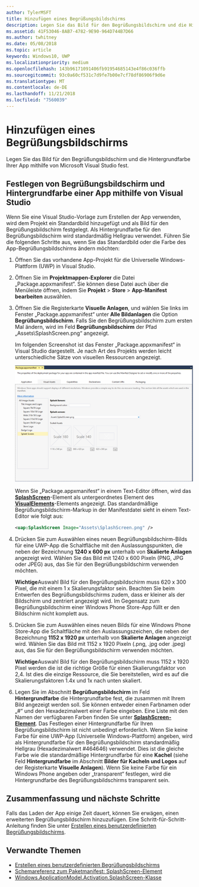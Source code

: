 ```yaml
---
author: TylerMSFT
title: Hinzufügen eines Begrüßungsbildschirms
description: Legen Sie das Bild für den Begrüßungsbildschirm und die Hintergrundfarbe Ihrer App mithilfe von Microsoft Visual Studio fest.
ms.assetid: 41F53046-8AB7-4782-9E90-964D744B7D66
ms.author: twhitney
ms.date: 05/08/2018
ms.topic: article
keywords: Windows10, UWP
ms.localizationpriority: medium
ms.openlocfilehash: 143b96171091406fb91954685143e4f86c036ffb
ms.sourcegitcommit: 93c0a60cf531c7d9fe7b00e7cf78df86906f9d6e
ms.translationtype: MT
ms.contentlocale: de-DE
ms.lasthandoff: 11/21/2018
ms.locfileid: "7560039"
---
```

# <a name="add-a-splash-screen"></a>Hinzufügen eines Begrüßungsbildschirms

Legen Sie das Bild für den Begrüßungsbildschirm und die Hintergrundfarbe Ihrer App mithilfe von Microsoft Visual Studio fest.

## <a name="set-the-splash-screen-image-and-background-color-in-visual-studio"></a>Festlegen von Begrüßungsbildschirm und Hintergrundfarbe einer App mithilfe von Visual Studio

Wenn Sie eine Visual Studio-Vorlage zum Erstellen der App verwenden, wird dem Projekt ein Standardbild hinzugefügt und als Bild für den Begrüßungsbildschirm festgelegt. Als Hintergrundfarbe für den Begrüßungsbildschirm wird standardmäßig Hellgrau verwendet. Führen Sie die folgenden Schritte aus, wenn Sie das Standardbild oder die Farbe des App-Begrüßungsbildschirms ändern möchten:

1. Öffnen Sie das vorhandene App-Projekt für die Universelle Windows-Plattform (UWP) in Visual Studio.
2. Öffnen Sie im **Projektmappen-Explorer** die Datei „Package.appxmanifest“. Sie können diese Datei auch über die Menüleiste öffnen, indem Sie **Projekt** &gt; **Store** &gt; **App-Manifest bearbeiten** auswählen.
3. Öffnen Sie die Registerkarte **Visuelle Anlagen**, und wählen Sie links im Fenster „Package.appxmanifest“ unter **Alle Bildanlagen** die Option **Begrüßungsbildschirm**. Falls Sie den Begrüßungsbildschirm zum ersten Mal ändern, wird im Feld **Begrüßungsbildschirm** der Pfad „Assets\\SplashScreen.png“ angezeigt.

    Im folgenden Screenshot ist das Fenster „Package.appxmanifest“ in Visual Studio dargestellt. Je nach Art des Projekts werden leicht unterschiedliche Sätze von visuellen Ressourcen angezeigt.

    ![Screenshot des Fensters „Package.appxmanifest“ in Visual Studio 2017](images/appmanifest.png)

    Wenn Sie „Package.appxmanifest“ in einem Text-Editor öffnen, wird das [**SplashScreen**](https://msdn.microsoft.com/library/windows/apps/br211467)-Element als untergeordnetes Element des [**VisualElements**](https://msdn.microsoft.com/library/windows/apps/br211471)-Elements angezeigt. Das standardmäßige Begrüßungsbildschirm-Markup in der Manifestdatei sieht in einem Text-Editor wie folgt aus:

    ```xml
    <uap:SplashScreen Image="Assets\SplashScreen.png" />
    ```

4. Drücken Sie zum Auswählen eines neuen Begrüßungsbildschirm-Bilds für eine UWP-App die Schaltfläche mit den Auslassungspunkten, die neben der Bezeichnung **1240 x 600 px** unterhalb von **Skalierte Anlagen** angezeigt wird. Wählen Sie das Bild mit 1240 x 600 Pixeln (PNG, JPG oder JPEG) aus, das Sie für den Begrüßungsbildschirm verwenden möchten.

    **Wichtige**Auswahl Bild für den Begrüßungsbildschirm muss 620 x 300 Pixel, die mit einem 1 x Skalierungsfaktor sein. Beachten Sie beim Entwerfen des Begrüßungsbildschirms zudem, dass er kleiner als der Bildschirm und zentriert angezeigt wird. Im Gegensatz zum Begrüßungsbildschirm einer Windows Phone Store-App füllt er den Bildschirm nicht komplett aus.

5. Drücken Sie zum Auswählen eines neuen Bilds für eine Windows Phone Store-App die Schaltfläche mit den Auslassungszeichen, die neben der Bezeichnung **1152 x 1920 px** unterhalb von **Skalierte Anlagen** angezeigt wird. Wählen Sie das Bild mit 1152 x 1920 Pixeln (.png, .jpg oder .jpeg) aus, das Sie für den Begrüßungsbildschirm verwenden möchten.

    **Wichtige**Auswahl Bild für den Begrüßungsbildschirm muss 1152 x 1920 Pixel werden die ist die richtige Größe für einen Skalierungsfaktor von 2,4. Ist dies die einzige Ressource, die Sie bereitstellen, wird es auf die Skalierungsfaktoren 1.4x und 1x nach unten skaliert.

6. Legen Sie im Abschnitt **Begrüßungsbildschirm** im Feld **Hintergrundfarbe** die Hintergrundfarbe fest, die zusammen mit Ihrem Bild angezeigt werden soll. Sie können entweder einen Farbnamen oder „\#“ und den Hexadezimalwert einer Farbe eingeben. Eine Liste mit den Namen der verfügbaren Farben finden Sie unter [**SplashScreen-Element**](https://msdn.microsoft.com/library/windows/apps/br211467). Das Festlegen einer Hintergrundfarbe für Ihren Begrüßungsbildschirm ist nicht unbedingt erforderlich. Wenn Sie keine Farbe für eine UWP-App (Universelle Windows-Plattform) angeben, wird als Hintergrundfarbe für den Begrüßungsbildschirm standardmäßig Hellgrau (Hexadezimalwert \#464646) verwendet. Dies ist die gleiche Farbe wie die standardmäßige Hintergrundfarbe für eine **Kachel** (siehe Feld **Hintergrundfarbe** im Abschnitt **Bilder für Kacheln und Logos** auf der Registerkarte **Visuelle Anlagen**). Wenn Sie keine Farbe für ein Windows Phone angeben oder „transparent“ festlegen, wird die Hintergrundfarbe des Begrüßungsbildschirms transparent sein.

## <a name="summary-and-next-steps"></a>Zusammenfassung und nächste Schritte

Falls das Laden der App einige Zeit dauert, können Sie erwägen, einen erweiterten Begrüßungsbildschirm hinzuzufügen. Eine Schritt-für-Schritt-Anleitung finden Sie unter [Erstellen eines benutzerdefinierten Begrüßungsbildschirms](create-a-customized-splash-screen.md).

## <a name="related-topics"></a>Verwandte Themen

* [Erstellen eines benutzerdefinierten Begrüßungsbildschirms](create-a-customized-splash-screen.md)
* [Schemareferenz zum Paketmanifest: SplashScreen-Element](https://msdn.microsoft.com/library/windows/apps/br211467)
* [Windows.ApplicationModel.Activation.SplashScreen-Klasse](https://msdn.microsoft.com/library/windows/apps/br224763)